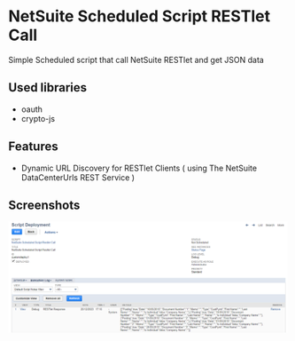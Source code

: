 # NetSuite Scheduled Script RESTlet Call
Simple Scheduled script that call NetSuite RESTlet and get JSON data

## Used libraries
- oauth
- crypto-js

## Features
- Dynamic URL Discovery for RESTlet Clients ( using The NetSuite DataCenterUrls REST Service
  )

## Screenshots
![App Screenshot](src/FileCabinet/SuiteScripts/NetSuite%20Scheduled%20Script%20Restlet%20Call/screenshots/screenshot1.png)